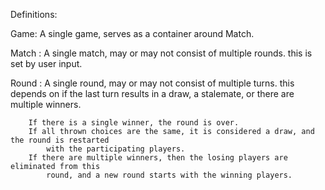 Definitions:

Game: A single game, serves as a container around Match.

Match : A single match, may or may not consist of multiple rounds. this is set by user input.

Round : A single round, may or may not consist of multiple turns. this depends on
        if the last turn results in a draw, a stalemate, or there are multiple winners.
        
        If there is a single winner, the round is over.
        If all thrown choices are the same, it is considered a draw, and the round is restarted
            with the participating players.
        If there are multiple winners, then the losing players are eliminated from this 
            round, and a new round starts with the winning players.

        